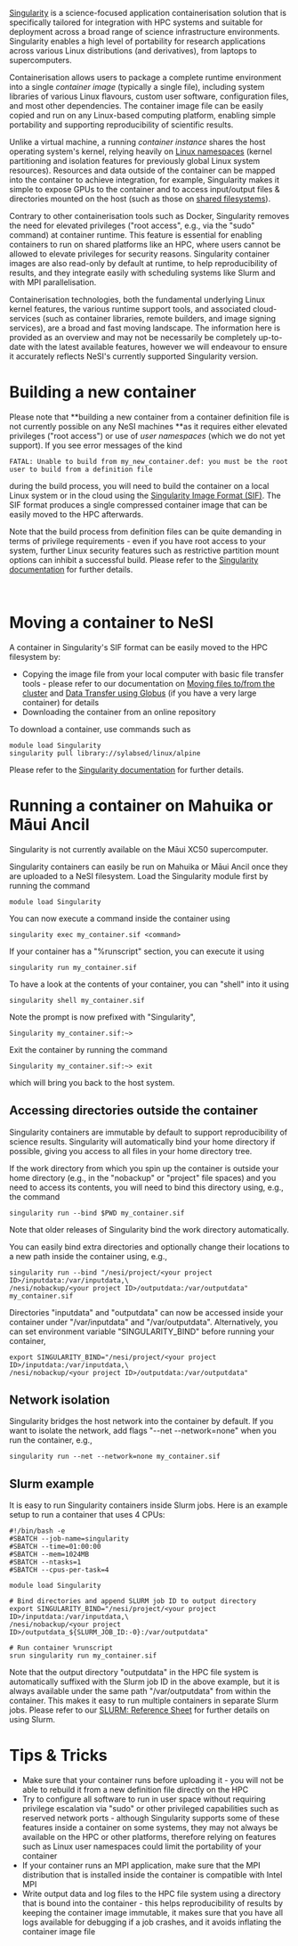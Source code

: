 [Singularity](https://sylabs.io/singularity/) is a science-focused
application containerisation solution that is specifically tailored for
integration with HPC systems and suitable for deployment across a broad
range of science infrastructure environments. Singularity enables a high
level of portability for research applications across various Linux
distributions (and derivatives), from laptops to supercomputers.

Containerisation allows users to package a complete runtime environment
into a single *container image* (typically a single file), including
system libraries of various Linux flavours, custom user software,
configuration files, and most other dependencies. The container image
file can be easily copied and run on any Linux-based computing platform,
enabling simple portability and supporting reproducibility of scientific
results.

Unlike a virtual machine, a running *container instance* shares the host
operating system\'s kernel, relying heavily on [Linux
namespaces](https://en.wikipedia.org/wiki/Linux_namespaces) (kernel
partitioning and isolation features for previously global Linux system
resources). Resources and data outside of the container can be mapped
into the container to achieve integration, for example, Singularity
makes it simple to expose GPUs to the container and to access
input/output files & directories mounted on the host (such as those on
[shared
filesystems](https://support.nesi.org.nz/hc/en-gb/articles/360000177256)).

Contrary to other containerisation tools such as Docker, Singularity
removes the need for elevated privileges (\"root access\", e.g., via the
\"sudo\" command) at container runtime. This feature is essential for
enabling containers to run on shared platforms like an HPC, where users
cannot be allowed to elevate privileges for security reasons.
Singularity container images are also read-only by default at runtime,
to help reproducibility of results, and they integrate easily with
scheduling systems like Slurm and with MPI parallelisation.

Containerisation technologies, both the fundamental underlying Linux
kernel features, the various runtime support tools, and associated
cloud-services (such as container libraries, remote builders, and image
signing services), are a broad and fast moving landscape. The
information here is provided as an overview and may not be necessarily
be completely up-to-date with the latest available features, however we
will endeavour to ensure it accurately reflects NeSI\'s currently
supported Singularity version.

Building a new container
========================

Please note that **building a new container from a container definition
file is not currently possible on any NeSI machines **as it requires
either elevated privileges (\"root access\") or use of *user namespaces*
(which we do not yet support). If you see error messages of the kind

    FATAL: Unable to build from my_new_container.def: you must be the root user to build from a definition file

during the build process, you will need to build the container on a
local Linux system or in the cloud using the [Singularity Image Format
(SIF)](https://github.com/sylabs/sif). The SIF format produces a single
compressed container image that can be easily moved to the HPC
afterwards.

Note that the build process from definition files can be quite demanding
in terms of privilege requirements - even if you have root access to
your system, further Linux security features such as restrictive
partition mount options can inhibit a successful build. Please refer to
the [Singularity documentation](https://sylabs.io/docs/) for further
details.

 

Moving a container to NeSI
==========================

A container in Singularity\'s SIF format can be easily moved to the HPC
filesystem by:

-   Copying the image file from your local computer with basic file
    transfer tools - please refer to our documentation on [Moving files
    to/from the
    cluster](https://support.nesi.org.nz/hc/en-gb/articles/360000578455)
    and [Data Transfer using
    Globus](https://support.nesi.org.nz/hc/en-gb/articles/360000576776)
    (if you have a very large container) for details
-   Downloading the container from an online repository

To download a container, use commands such as

    module load Singularity
    singularity pull library://sylabsed/linux/alpine

Please refer to the [Singularity documentation](https://sylabs.io/docs/)
for further details.

Running a container on Mahuika or Māui Ancil
============================================

Singularity is not currently available on the Māui XC50 supercomputer.

Singularity containers can easily be run on Mahuika or Māui Ancil once
they are uploaded to a NeSI filesystem. Load the Singularity module
first by running the command

    module load Singularity

You can now execute a command inside the container using

    singularity exec my_container.sif <command>

If your container has a \"%runscript\" section, you can execute it using

    singularity run my_container.sif

To have a look at the contents of your container, you can \"shell\" into
it using

    singularity shell my_container.sif

Note the prompt is now prefixed with \"Singularity\",

    Singularity my_container.sif:~>

Exit the container by running the command

    Singularity my_container.sif:~> exit

which will bring you back to the host system.

Accessing directories outside the container
-------------------------------------------

Singularity containers are immutable by default to support
reproducibility of science results. Singularity will automatically bind
your home directory if possible, giving you access to all files in your
home directory tree.

If the work directory from which you spin up the container is outside
your home directory (e.g., in the \"nobackup\" or \"project\" file
spaces) and you need to access its contents, you will need to bind this
directory using, e.g., the command

    singularity run --bind $PWD my_container.sif

Note that older releases of Singularity bind the work directory
automatically.

You can easily bind extra directories and optionally change their
locations to a new path inside the container using, e.g.,

    singularity run --bind "/nesi/project/<your project ID>/inputdata:/var/inputdata,\
    /nesi/nobackup/<your project ID>/outputdata:/var/outputdata" my_container.sif

Directories \"inputdata\" and \"outputdata\" can now be accessed inside
your container under \"/var/inputdata\" and \"/var/outputdata\".
Alternatively, you can set environment variable \"SINGULARITY\_BIND\"
before running your container,

    export SINGULARITY_BIND="/nesi/project/<your project ID>/inputdata:/var/inputdata,\
    /nesi/nobackup/<your project ID>/outputdata:/var/outputdata"

Network isolation
-----------------

Singularity bridges the host network into the container by default. If
you want to isolate the network, add flags \"\--net \--network=none\"
when you run the container, e.g.,

    singularity run --net --network=none my_container.sif

Slurm example
-------------

It is easy to run Singularity containers inside Slurm jobs. Here is an
example setup to run a container that uses 4 CPUs:

    #!/bin/bash -e
    #SBATCH --job-name=singularity
    #SBATCH --time=01:00:00
    #SBATCH --mem=1024MB
    #SBATCH --ntasks=1
    #SBATCH --cpus-per-task=4

    module load Singularity

    # Bind directories and append SLURM job ID to output directory
    export SINGULARITY_BIND="/nesi/project/<your project ID>/inputdata:/var/inputdata,\
    /nesi/nobackup/<your project ID>/outputdata_${SLURM_JOB_ID:-0}:/var/outputdata"

    # Run container %runscript
    srun singularity run my_container.sif

Note that the output directory \"outputdata\" in the HPC file system is
automatically suffixed with the Slurm job ID in the above example, but
it is always available under the same path \"/var/outputdata\" from
within the container. This makes it easy to run multiple containers in
separate Slurm jobs. Please refer to our [SLURM: Reference
Sheet](https://support.nesi.org.nz/hc/en-gb/articles/360000691716) for
further details on using Slurm.

Tips & Tricks
=============

-   Make sure that your container runs before uploading it - you will
    not be able to rebuild it from a new definition file directly on the
    HPC
-   Try to configure all software to run in user space without requiring
    privilege escalation via \"sudo\" or other privileged capabilities
    such as reserved network ports - although Singularity supports some
    of these features inside a container on some systems, they may not
    always be available on the HPC or other platforms, therefore relying
    on features such as Linux user namespaces could limit the
    portability of your container
-   If your container runs an MPI application, make sure that the MPI
    distribution that is installed inside the container is compatible
    with Intel MPI
-   Write output data and log files to the HPC file system using a
    directory that is bound into the container - this helps
    reproducibility of results by keeping the container image immutable,
    it makes sure that you have all logs available for debugging if a
    job crashes, and it avoids inflating the container image file
